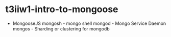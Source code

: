 # t3iiw1-intro-to-mongoose

- MongooseJS
mongosh - mongo shell
mongod - Mongo Service Daemon 
mongos - Sharding or clustering for mongodb